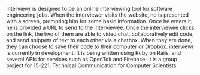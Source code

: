 interviewr is designed to be an online interviewing tool for software engineering jobs. When the interviewer visits the website, he is presented with a screen, prompting him for some basic information. Once he enters it, he is provided a URL to send to the interviewee. Once the interviewee clicks on the link, the two of them are able to video chat, collaboratively edit code, and send snippets of text to each other via a chatbox. When they are done, they can choose to save their code to their computer or Dropbox. interviewr is currently in development. It is being written using Ruby on Rails, and several APIs for services such as OpenTok and Firebase. It is a group project for 15-221, Technical Communication for Computer Scientists.